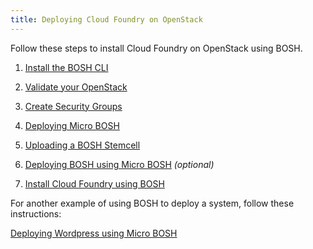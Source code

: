 ```yaml
---
title: Deploying Cloud Foundry on OpenStack
---
```


Follow these steps to install Cloud Foundry on OpenStack using BOSH.

1. [Install the BOSH CLI](/docs/running/bosh/setup/)

1. [Validate your OpenStack](validate_openstack.html)

1. [Create Security Groups](/docs/running/deploying-cf/common/security_groups.html)

1. [Deploying Micro BOSH](deploying_microbosh.html)

1. [Uploading a BOSH Stemcell](uploading_bosh_stemcell.html)

1. [Deploying BOSH using Micro BOSH](deploying_bosh.html) *(optional)*

1. [Install Cloud Foundry using BOSH](install_cf_openstack.html)

For another example of using BOSH to deploy a system, follow these instructions: 

[Deploying Wordpress using Micro BOSH](deploying_wordpress.html)
